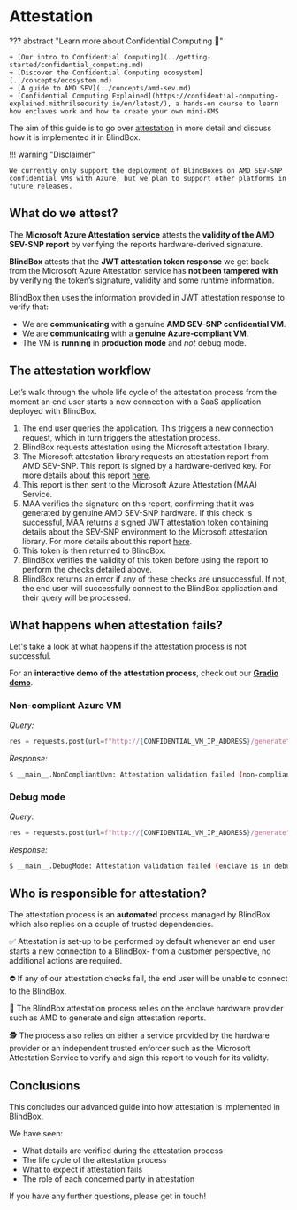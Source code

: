 # Attestation

??? abstract "Learn more about Confidential Computing 📖" 

	+ [Our intro to Confidential Computing](../getting-started/confidential_computing.md)
	+ [Discover the Confidential Computing ecosystem](../concepts/ecosystem.md)
	+ [A guide to AMD SEV](../concepts/amd-sev.md)
	+ [Confidential Computing Explained](https://confidential-computing-explained.mithrilsecurity.io/en/latest/), a hands-on course to learn how enclaves work and how to create your own mini-KMS

The aim of this guide is to go over [attestation](https://blindbox.mithrilsecurity.io/en/latest/docs/getting-started/confidential_computing/) in more detail and discuss how it is implemented it in BlindBox.

!!! warning "Disclaimer"

	We currently only support the deployment of BlindBoxes on AMD SEV-SNP confidential VMs with Azure, but we plan to support other platforms in future releases.

## What do we attest?

The **Microsoft Azure Attestation service** attests the **validity of the AMD SEV-SNP report** by verifying the reports hardware-derived signature.

**BlindBox** attests that the **JWT attestation token response** we get back from the Microsoft Azure Attestation service has **not been tampered with** by verifying the token’s signature, validity and some runtime information.

BlindBox then uses the information provided in JWT attestation response to verify that:

+ We are **communicating** with a genuine **AMD SEV-SNP confidential VM**.
+ We are **communicating** with a **genuine Azure-compliant VM**.
+ The VM is **running** in **production mode** and *not* debug mode.

## The attestation workflow

Let’s walk through the whole life cycle of the attestation process from the moment an end user starts a new connection with a SaaS application deployed with BlindBox.

1. The end user queries the application. This triggers a new connection request, which in turn triggers the attestation process. 
2. BlindBox requests attestation using the Microsoft attestation library.
3. The Microsoft attestation library requests an attestation report from AMD SEV-SNP. This report is signed by a hardware-derived key. For more details about this report [here](#amd-sev-snp-attestation-report).
4. This report is then sent to the Microsoft Azure Attestation (MAA) Service.
5. MAA verifies the signature on this report, confirming that it was generated by genuine AMD SEV-SNP hardware. If this check is successful, MAA returns a signed JWT attestation token containing details about the SEV-SNP environment to the Microsoft attestation library. For more details about this report [here](#maa-attestation-token).
6. This token is then returned to BlindBox.
7. BlindBox verifies the validity of this token before using the report to perform the checks detailed above.
8. BlindBox returns an error if any of these checks are unsuccessful. If not, the end user will successfully connect to the BlindBox application and their query will be processed.

## What happens when attestation fails?

Let's take a look at what happens if the attestation process is not successful.

For an **interactive demo of the attestation process**, check out our [**Gradio demo**](https://huggingface.co/spaces/mithril-security/BlindBox).

### Non-compliant Azure VM

*Query:*
```python
res = requests.post(url=f"http://{CONFIDENTIAL_VM_IP_ADDRESS}/generate", json={"input_text": "def print_hello_world():"})
```

*Response:*
```bash
$ __main__.NonCompliantUvm: Attestation validation failed (non-compliant uvm). Exiting.
```

### Debug mode

*Query:*
```python
res = requests.post(url=f"http://{CONFIDENTIAL_VM_IP_ADDRESS}/generate", json={"input_text": "def print_hello_world():"})
```

*Response:*
```bash
$ __main__.DebugMode: Attestation validation failed (enclave is in debug mode). Exiting.
```

## Who is responsible for attestation?

The attestation process is an **automated** process managed by BlindBox which also replies on a couple of trusted dependencies.

✅ Attestation is set-up to be performed by default whenever an end user starts a new connection to a BlindBox- from a customer perspective, no additional actions are required.

⛔ If any of our attestation checks fail, the end user will be unable to connect to the BlindBox.

📜 The BlindBox attestation process relies on the enclave hardware provider such as AMD to generate and sign attestation reports.

🕵 The process also relies on either a service provided by the hardware provider or an independent trusted enforcer such as the Microsoft Attestation Service to verify and sign this report to vouch for its validty.

## Conclusions

This concludes our advanced guide into how attestation is implemented in BlindBox.

We have seen:

+ What details are verified during the attestation process
+ The life cycle of the attestation process
+ What to expect if attestation fails
+ The role of each concerned party in attestation

If you have any further questions, please get in touch! 
